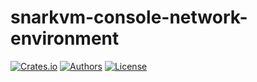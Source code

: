 # snarkvm-console-network-environment

[![Crates.io](https://img.shields.io/crates/v/snarkvm-console-network-environment.svg?color=neon)](https://crates.io/crates/snarkvm-console-network-environment)
[![Authors](https://img.shields.io/badge/authors-Aleo-orange.svg)](https://aleo.org)
[![License](https://img.shields.io/badge/License-Apache%202.0-blue.svg)](./LICENSE.md)

